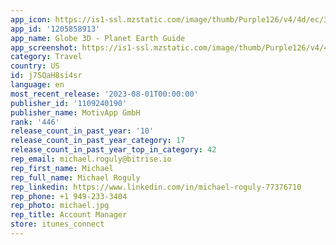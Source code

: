 ```yaml
---
app_icon: https://is1-ssl.mzstatic.com/image/thumb/Purple126/v4/4d/ec/38/4dec3863-7334-fc8b-b6a6-f693c753487a/AppIcon-1x_U007emarketing-0-10-0-85-220.png/1024x1024bb.png
app_id: '1205858913'
app_name: Globe 3D - Planet Earth Guide
app_screenshot: https://is1-ssl.mzstatic.com/image/thumb/Purple126/v4/4b/25/bc/4b25bc8a-1afc-0781-c47d-28c24df51271/a2fa8eb2-713c-4cf3-a24a-e0769354fb9f_EN_iPhone_XS_1.jpg/1242x2688bb.png
category: Travel
country: US
id: j7SQaH8si4sr
language: en
most_recent_release: '2023-08-01T00:00:00'
publisher_id: '1109240190'
publisher_name: MotivApp GmbH
rank: '446'
release_count_in_past_year: '10'
release_count_in_past_year_category: 17
release_count_in_past_year_top_in_category: 42
rep_email: michael.roguly@bitrise.io
rep_first_name: Michael
rep_full_name: Michael Roguly
rep_linkedin: https://www.linkedin.com/in/michael-roguly-77376710
rep_phone: +1 949-233-3404
rep_photo: michael.jpg
rep_title: Account Manager
store: itunes_connect
---
```

